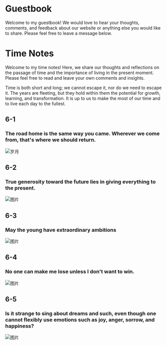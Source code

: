 # Guestbook
Welcome to my guestbook! We would love to hear your thoughts, comments, and feedback about our website or anything else you would like to share. Please feel free to leave a message below.

# Time Notes
Welcome to my time notes! Here, we share our thoughts and reflections on the passage of time and the importance of living in the present moment. Please feel free to read and leave your own comments and insights.

Time is both short and long; we cannot escape it, nor do we need to escape it. The years are fleeting, but they hold within them the potential for growth, learning, and transformation. It is up to us to make the most of our time and to live each day to the fullest.

## 6-1
### The road home is the same way you came. Wherever we come from, that's where we should return.

![岁月](https://source.unsplash.com/960x640/?time)

## 6-2
### True generosity toward the future lies in giving everything to the present.

![图片](https://source.unsplash.com/960x640/?moment)
## 6-3
### May the young have extraordinary ambitions

![图片](https://source.unsplash.com/960x640/?belief)
## 6-4
### No one can make me lose unless I don't want to win.

![图片](https://source.unsplash.com/960x640/?Confidence&effort&determination&dream)
## 6-5
### Is it strange to sing about dreams and such, even though one cannot flexibly use emotions such as joy, anger, sorrow, and happiness?

![图片](https://source.unsplash.com/960x640/?追梦&信念)
